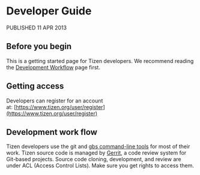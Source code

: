 # Developer Guide

PUBLISHED 11 APR 2013

## Before you begin

This is a getting started page for Tizen developers.
We recommend reading the [Development Workflow](https://source.tizen.org/documentation/work-flow) page first.

## Getting access

Developers can register for an account at: [https://www.tizen.org/user/register](https://www.tizen.org/user/register)

## Development work flow

Tizen developers use the git and [gbs command-line tools](https://source.tizen.org/documentation/reference/git-build-system) for most of their work.
Tizen source code is managed by [Gerrit](https://source.tizen.org/documentation/reference/gerrit-usage), a code review system for Git-based projects. Source code cloning, development, and review are under ACL (Access Control Lists). Make sure you get rights to access them.